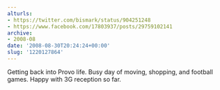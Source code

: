 ```yaml
---
alturls:
- https://twitter.com/bismark/status/904251248
- https://www.facebook.com/17803937/posts/29759102141
archive:
- 2008-08
date: '2008-08-30T20:24:24+00:00'
slug: '1220127864'
---
```


Getting back into Provo life. Busy day of moving, shopping, and football games. Happy with 3G reception so far.


